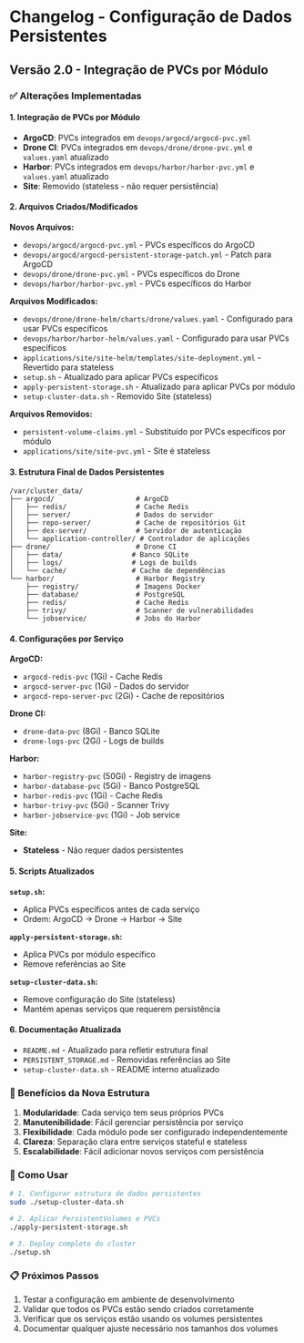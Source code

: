 # Changelog - Configuração de Dados Persistentes

## Versão 2.0 - Integração de PVCs por Módulo

### ✅ Alterações Implementadas

#### 1. Integração de PVCs por Módulo
- **ArgoCD**: PVCs integrados em `devops/argocd/argocd-pvc.yml`
- **Drone CI**: PVCs integrados em `devops/drone/drone-pvc.yml` e `values.yaml` atualizado
- **Harbor**: PVCs integrados em `devops/harbor/harbor-pvc.yml` e `values.yaml` atualizado
- **Site**: Removido (stateless - não requer persistência)

#### 2. Arquivos Criados/Modificados

**Novos Arquivos:**
- `devops/argocd/argocd-pvc.yml` - PVCs específicos do ArgoCD
- `devops/argocd/argocd-persistent-storage-patch.yml` - Patch para ArgoCD
- `devops/drone/drone-pvc.yml` - PVCs específicos do Drone
- `devops/harbor/harbor-pvc.yml` - PVCs específicos do Harbor

**Arquivos Modificados:**
- `devops/drone/drone-helm/charts/drone/values.yaml` - Configurado para usar PVCs específicos
- `devops/harbor/harbor-helm/values.yaml` - Configurado para usar PVCs específicos
- `applications/site/site-helm/templates/site-deployment.yml` - Revertido para stateless
- `setup.sh` - Atualizado para aplicar PVCs específicos
- `apply-persistent-storage.sh` - Atualizado para aplicar PVCs por módulo
- `setup-cluster-data.sh` - Removido Site (stateless)

**Arquivos Removidos:**
- `persistent-volume-claims.yml` - Substituído por PVCs específicos por módulo
- `applications/site/site-pvc.yml` - Site é stateless

#### 3. Estrutura Final de Dados Persistentes

```
/var/cluster_data/
├── argocd/                    # ArgoCD
│   ├── redis/                 # Cache Redis
│   ├── server/                # Dados do servidor
│   ├── repo-server/           # Cache de repositórios Git
│   ├── dex-server/            # Servidor de autenticação
│   └── application-controller/ # Controlador de aplicações
├── drone/                     # Drone CI
│   ├── data/                 # Banco SQLite
│   ├── logs/                 # Logs de builds
│   └── cache/                # Cache de dependências
└── harbor/                    # Harbor Registry
    ├── registry/              # Imagens Docker
    ├── database/              # PostgreSQL
    ├── redis/                 # Cache Redis
    ├── trivy/                 # Scanner de vulnerabilidades
    └── jobservice/            # Jobs do Harbor
```

#### 4. Configurações por Serviço

**ArgoCD:**
- `argocd-redis-pvc` (1Gi) - Cache Redis
- `argocd-server-pvc` (1Gi) - Dados do servidor
- `argocd-repo-server-pvc` (2Gi) - Cache de repositórios

**Drone CI:**
- `drone-data-pvc` (8Gi) - Banco SQLite
- `drone-logs-pvc` (2Gi) - Logs de builds

**Harbor:**
- `harbor-registry-pvc` (50Gi) - Registry de imagens
- `harbor-database-pvc` (5Gi) - Banco PostgreSQL
- `harbor-redis-pvc` (1Gi) - Cache Redis
- `harbor-trivy-pvc` (5Gi) - Scanner Trivy
- `harbor-jobservice-pvc` (1Gi) - Job service

**Site:**
- **Stateless** - Não requer dados persistentes

#### 5. Scripts Atualizados

**`setup.sh`:**
- Aplica PVCs específicos antes de cada serviço
- Ordem: ArgoCD → Drone → Harbor → Site

**`apply-persistent-storage.sh`:**
- Aplica PVCs por módulo específico
- Remove referências ao Site

**`setup-cluster-data.sh`:**
- Remove configuração do Site (stateless)
- Mantém apenas serviços que requerem persistência

#### 6. Documentação Atualizada

- `README.md` - Atualizado para refletir estrutura final
- `PERSISTENT_STORAGE.md` - Removidas referências ao Site
- `setup-cluster-data.sh` - README interno atualizado

### 🎯 Benefícios da Nova Estrutura

1. **Modularidade**: Cada serviço tem seus próprios PVCs
2. **Manutenibilidade**: Fácil gerenciar persistência por serviço
3. **Flexibilidade**: Cada módulo pode ser configurado independentemente
4. **Clareza**: Separação clara entre serviços stateful e stateless
5. **Escalabilidade**: Fácil adicionar novos serviços com persistência

### 🚀 Como Usar

```bash
# 1. Configurar estrutura de dados persistentes
sudo ./setup-cluster-data.sh

# 2. Aplicar PersistentVolumes e PVCs
./apply-persistent-storage.sh

# 3. Deploy completo do cluster
./setup.sh
```

### 📋 Próximos Passos

1. Testar a configuração em ambiente de desenvolvimento
2. Validar que todos os PVCs estão sendo criados corretamente
3. Verificar que os serviços estão usando os volumes persistentes
4. Documentar qualquer ajuste necessário nos tamanhos dos volumes